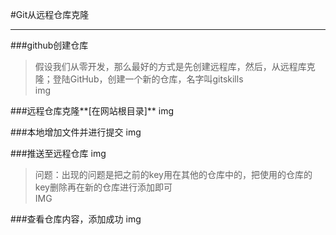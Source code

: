 #Git从远程仓库克隆
***

###github创建仓库
>假设我们从零开发，那么最好的方式是先创建远程库，然后，从远程库克隆；登陆GitHub，创建一个新的仓库，名字叫gitskills  
img

###远程仓库克隆**[在网站根目录]**
img

###本地增加文件并进行提交
img

###推送至远程仓库
img
>问题：出现的问题是把之前的key用在其他的仓库中的，把使用的仓库的key删除再在新的仓库进行添加即可  
IMG

###查看仓库内容，添加成功
img